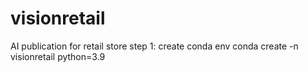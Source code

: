 # visionretail
AI publication for retail store
step 1: create conda env
conda create -n visionretail python=3.9